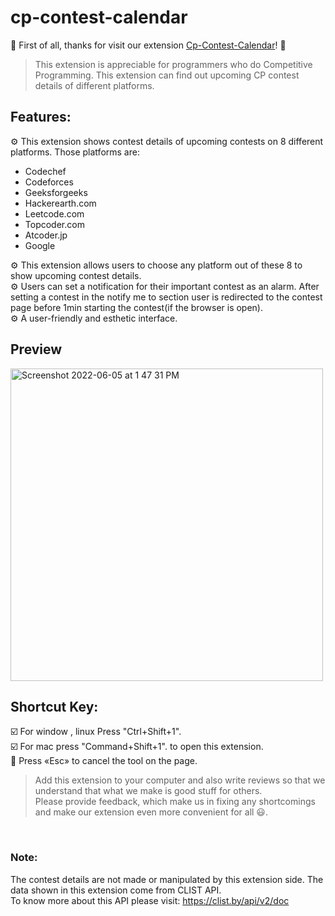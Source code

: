 # cp-contest-calendar
:tada: First of all, thanks for visit our extension
[Cp-Contest-Calendar](https://chrome.google.com/webstore/detail/cp-contest-calendar/nchadgecfkcdikollfdhgobmjoeaiegd?hl=en&authuser=0)! :tada:<br>

> This extension is appreciable for programmers who do Competitive Programming. This extension can find out upcoming CP contest details of different platforms.
  
  
## Features:<br>
⚙️ This extension shows contest details of upcoming contests on 8 different platforms.
Those platforms are:
* Codechef
* Codeforces
* Geeksforgeeks
* Hackerearth.com
* Leetcode.com
* Topcoder.com
* Atcoder.jp
* Google


⚙️ This extension allows users to choose any platform out of these 8 to show upcoming contest details.<br>
⚙️ Users can set a notification for their important contest as an alarm. After setting a contest in the notify me to section user is redirected to the contest page before 1min starting the contest(if the browser is open).<br>
⚙️ A user-friendly and esthetic interface.<br>

## Preview
<img width="500" alt="Screenshot 2022-06-05 at 1 47 31 PM" src="https://iili.io/HBgh4bs.md.pngf">

## Shortcut Key:<br>
☑️ For window , linux Press "Ctrl+Shift+1". <br>
☑️  For mac press "Command+Shift+1". to open this extension. <br>
🔘 Press «Esc» to cancel the tool on the page. <br>

> Add this extension to your computer and also write reviews so that we understand that what we make is good stuff for others.<br>
Please provide feedback, which make us in fixing any shortcomings and make our extension even more convenient for all 😃.

<br>

### Note: 

The contest details are not made or manipulated by this extension side. The data shown in this extension come from CLIST API.<br>
To know more about this API please visit: https://clist.by/api/v2/doc